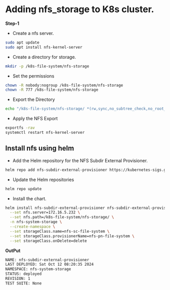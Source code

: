 # Adding nfs_storage to K8s cluster.

**Step-1**
- Create a nfs server.
~~~bash
sudo apt update
sudo apt install nfs-kernel-server
~~~
- Create a directory for storage.
~~~bash
mkdir -p /k8s-file-system/nfs-storage
~~~
- Set the permissions
~~~bash
chown -R nobody:nogroup /k8s-file-system/nfs-storage
chown -R 777 /k8s-file-system/nfs-storage
~~~
- Export the Directory
~~~bash
echo "/k8s-file-system/nfs-storage/ *(rw,sync,no_subtree_check,no_root_squash)" >> /etc/exports
~~~
- Apply the NFS Export
~~~bash
exportfs -rav
systemctl restart nfs-kernel-server
~~~

## Install nfs using helm
- Add the Helm repository for the NFS Subdir External Provisioner.
~~~bash
helm repo add nfs-subdir-external-provisioner https://kubernetes-sigs.github.io/nfs-subdir-external-provisioner/
~~~
- Update the Helm repositories
~~~bash
helm repo update
~~~
- Install the chart.
~~~bash
helm install nfs-subdir-external-provisioner nfs-subdir-external-provisioner/nfs-subdir-external-provisioner \
  --set nfs.server=172.16.5.232 \
  --set nfs.path=/k8s-file-system/nfs-storage/ \
  -n nfs-system-storage \
  --create-namespace \
  --set storageClass.name=nfs-sc-file-system \
  --set storageClass.provisionerName=nfs-pn-file-system \
  --set storageClass.onDelete=delete
~~~

**OutPut**
~~~bash
NAME: nfs-subdir-external-provisioner
LAST DEPLOYED: Sat Oct 12 08:20:35 2024
NAMESPACE: nfs-system-storage
STATUS: deployed
REVISION: 1
TEST SUITE: None
~~~
